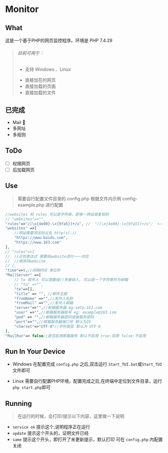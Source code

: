 # Monitor

## What 
这是一个基于PHP的网页监控程序。环境是 PHP 7.4.29
> ###### 目前可用于：
> - 支持 Windows 、Linux
> * 直接加在的网页
> * 直接加载的页面
> * 直接加载的文件
## 已完成
*   Mail 📧
*   多网址
*   多规则

## ToDo
- [ ] 权限网页
- [ ] 后加载网页

## Use
> 需要自行配置文件目录的 config.php 
> 根据文件内示例 config-example.php 进行配置

```php
//websites 和 rules 可以是字符串，即单一网站或者规则
// "websites"=>"",
"rules"=>"/[\x{4e00}-\x{9fa5}]+/u", //  "/[\x{4e00}-\x{9fa5}]+/u";  <-- 中文汉字正则
"websites" =>[
    //网站需要添加协议名 http(s)://
    "https://www.baidu.com",
    "https://www.163.com"
],
// "rules"=>[
// 	//正则表达式 需要和website进行一一对应
// 	//顺序同website
// ],
"time"=>5,//间隔时间 单位秒
"MailServer" =>[
    // to 收件人 可以是数组()多接收人, 可以是一个字符串作为邮箱
    // "to" =>"",
    "to"=>[],
    "title" => "", //邮件主题
    "fromName" =>"",//发件人名称
    "fromMail" =>"",//发件人邮箱
    "server"=>"",//邮箱服务器 eg:smtp.163.com
    "user" =>"",//邮箱服务器账号 eg: example@163.com
    "pwd" => "",//邮箱服务器密码或者服务密码
    "port"=>"",//邮箱服务器端口号 默认为25
    "charset"=>"UTF-8"//字符类型 默认为 UTF-8
],
"MailRun"=> false//是否启用邮箱服务 默认不启用 true:启用 false:不启用
```

## Run In Your Device
- Windows
在配置完成 ```config.php``` 之后,双击运行 ```Start_TUI.bat```或```Start_TUI``` 文件即可

- Linux
需要自行配置PHP环境，配置完成之后,在终端中定位到文件目录，运行 ```php start.php```即可

## Running
> 在运行的时候，会打印/提示以下内容，这里做一下说明
-   ```service ok``` 提示这个,说明程序正在运行
-   ```update``` 提示这个开头的，证明文件已经
-   ```same``` 提示这个开头，即打开了未更新提示，默认打印 可在 ```config.php``` 内配置关闭